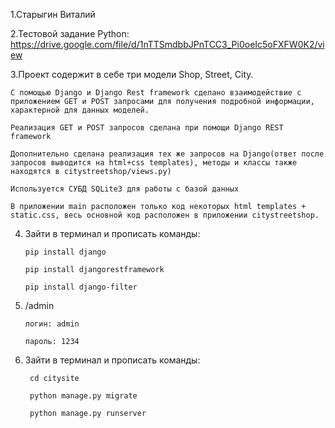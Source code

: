 1.Старыгин Виталий

2.Тестовой задание Python: https://drive.google.com/file/d/1nTTSmdbbJPnTCC3_Pi0oeIc5oFXFW0K2/view

3.Проект содержит в себе три модели Shop, Street, City. 
 
	С помощью Django и Django Rest framework сделано взаимодействие с приложением GET и POST запросами для получения подробной информации, характерной для данных моделей. 
 
	Реализация GET и POST запросов сделана при помощи Django REST framework
 
	Дополнительно сделана реализация тех же запросов на Django(ответ после запросов выводитcя на html+css templates), методы и классы также находятся в citystreetshop/views.py) 
 
	Используется СУБД SQLite3 для работы с базой данных
 
	В приложении main расположен только код некоторых html templates + static.css, весь основной код расположен в приложении citystreetshop.


4. Зайти в терминал и прописать команды:
 
	   pip install django
	   
	   pip install djangorestframework
	   
	   pip install django-filter

5. /admin
   
	   логин: admin
	   
	   пароль: 1234

    
6. Зайти в терминал и прописать команды:

	    cd citysite
	
	    python manage.py migrate
	
	    python manage.py runserver
